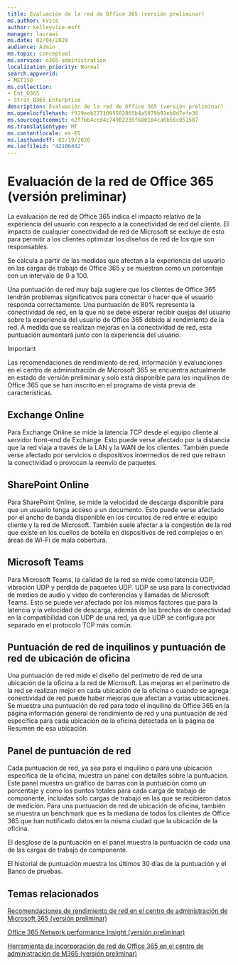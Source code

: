 ```yaml
---
title: Evaluación de la red de Office 365 (versión preliminar)
ms.author: kvice
author: kelleyvice-msft
manager: laurawi
ms.date: 02/04/2020
audience: Admin
ms.topic: conceptual
ms.service: o365-administration
localization_priority: Normal
search.appverid:
- MET150
ms.collection:
- Ent_O365
- Strat_O365_Enterprise
description: Evaluación de la red de Office 365 (versión preliminar)
ms.openlocfilehash: f919eeb2771095502865b4a5079b91eb8d7efe36
ms.sourcegitcommit: e2f7bb4ccd4c74902235f680104ca6b56c051587
ms.translationtype: MT
ms.contentlocale: es-ES
ms.lasthandoff: 02/19/2020
ms.locfileid: "42106442"
---
```

# <a name="office-365-network-assessment-preview"></a>Evaluación de la red de Office 365 (versión preliminar)

La evaluación de red de Office 365 indica el impacto relativo de la experiencia del usuario con respecto a la conectividad de red del cliente. El impacto de cualquier conectividad de red de Microsoft se excluye de esto para permitir a los clientes optimizar los diseños de red de los que son responsables.

Se calcula a partir de las medidas que afectan a la experiencia del usuario en las cargas de trabajo de Office 365 y se muestran como un porcentaje con un intervalo de 0 a 100.

Una puntuación de red muy baja sugiere que los clientes de Office 365 tendrán problemas significativos para conectar o hacer que el usuario responda correctamente. Una puntuación de 80% representa la conectividad de red, en la que no se debe esperar recibir quejas del usuario sobre la experiencia del usuario de Office 365 debido al rendimiento de la red. A medida que se realizan mejoras en la conectividad de red, esta puntuación aumentará junto con la experiencia del usuario.

>[!IMPORTANT]
>Las recomendaciones de rendimiento de red, información y evaluaciones en el centro de administración de Microsoft 365 se encuentra actualmente en estado de versión preliminar y solo está disponible para los inquilinos de Office 365 que se han inscrito en el programa de vista previa de características.

## <a name="exchange-online"></a>Exchange Online

Para Exchange Online se mide la latencia TCP desde el equipo cliente al servidor front-end de Exchange. Esto puede verse afectado por la distancia que la red viaja a través de la LAN y la WAN de los clientes. También puede verse afectado por servicios o dispositivos intermedios de red que retrasn la conectividad o provocan la reenvío de paquetes.

## <a name="sharepoint-online"></a>SharePoint Online

Para SharePoint Online, se mide la velocidad de descarga disponible para que un usuario tenga acceso a un documento. Esto puede verse afectado por el ancho de banda disponible en los circuitos de red entre el equipo cliente y la red de Microsoft. También suele afectar a la congestión de la red que existe en los cuellos de botella en dispositivos de red complejos o en áreas de Wi-Fi de mala cobertura.

## <a name="microsoft-teams"></a>Microsoft Teams

Para Microsoft Teams, la calidad de la red se mide como latencia UDP, vibración UDP y pérdida de paquetes UDP. UDP se usa para la conectividad de medios de audio y vídeo de conferencias y llamadas de Microsoft Teams. Esto se puede ver afectado por los mismos factores que para la latencia y la velocidad de descarga, además de las brechas de conectividad en la compatibilidad con UDP de una red, ya que UDP se configura por separado en el protocolo TCP más común.

## <a name="tenant-network-score-and-office-location-network-score"></a>Puntuación de red de inquilinos y puntuación de red de ubicación de oficina

Una puntuación de red mide el diseño del perímetro de red de una ubicación de la oficina a la red de Microsoft. Las mejoras en el perímetro de la red se realizan mejor en cada ubicación de la oficina o cuando se agrega conectividad de red puede haber mejoras que afectan a varias ubicaciones.
Se muestra una puntuación de red para todo el inquilino de Office 365 en la página información general de rendimiento de red y una puntuación de red específica para cada ubicación de la oficina detectada en la página de Resumen de esa ubicación.

## <a name="network-score-panel"></a>Panel de puntuación de red

Cada puntuación de red, ya sea para el inquilino o para una ubicación específica de la oficina, muestra un panel con detalles sobre la puntuación. Este panel muestra un gráfico de barras con la puntuación como un porcentaje y como los puntos totales para cada carga de trabajo de componente, incluidas solo cargas de trabajo en las que se recibieron datos de medición. Para una puntuación de red de ubicación de oficina, también se muestra un benchmark que es la mediana de todos los clientes de Office 365 que han notificado datos en la misma ciudad que la ubicación de la oficina.

El desglose de la puntuación en el panel muestra la puntuación de cada una de las cargas de trabajo de componente.

El historial de puntuación muestra los últimos 30 días de la puntuación y el Banco de pruebas.

## <a name="related-topics"></a>Temas relacionados

[Recomendaciones de rendimiento de red en el centro de administración de Microsoft 365 (versión preliminar)](office-365-network-mac-perf-overview.md)

[Office 365 Network performance Insight (versión preliminar)](office-365-network-mac-perf-insights.md)

[Herramienta de incorporación de red de Office 365 en el centro de administración de M365 (versión preliminar)](office-365-network-mac-perf-onboarding-tool.md)
